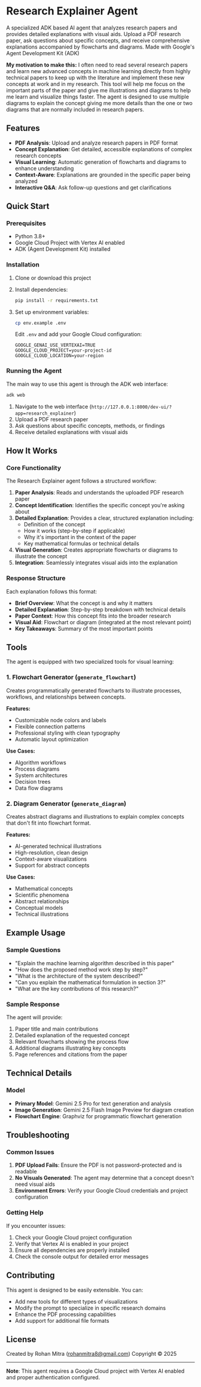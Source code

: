 # Research Explainer Agent

A specialized ADK based AI agent that analyzes research papers and provides detailed explanations with visual aids. Upload a PDF research paper, ask questions about specific concepts, and receive comprehensive explanations accompanied by flowcharts and diagrams. Made with Google's Agent Development Kit (ADK)

**My motivation to make this:** I often need to read several research papers and learn new advanced concepts in machine learning directly from highly technical papers to keep up with the literature and implement these new concepts at work and in my research. This tool will help me focus on the important parts of the paper and give me illustrations and diagrams to help me learn and visualize things faster. The agent is designed to use multiple diagrams to explain the concept giving me more details than the one or two diagrams that are normally included in research papers.

## Features

- **PDF Analysis**: Upload and analyze research papers in PDF format
- **Concept Explanation**: Get detailed, accessible explanations of complex research concepts
- **Visual Learning**: Automatic generation of flowcharts and diagrams to enhance understanding
- **Context-Aware**: Explanations are grounded in the specific paper being analyzed
- **Interactive Q&A**: Ask follow-up questions and get clarifications

## Quick Start

### Prerequisites

- Python 3.8+
- Google Cloud Project with Vertex AI enabled
- ADK (Agent Development Kit) installed

### Installation

1. Clone or download this project
2. Install dependencies:
   ```bash
   pip install -r requirements.txt
   ```

3. Set up environment variables:
   ```bash
   cp env.example .env
   ```
   Edit `.env` and add your Google Cloud configuration:
   ```
   GOOGLE_GENAI_USE_VERTEXAI=TRUE
   GOOGLE_CLOUD_PROJECT=your-project-id
   GOOGLE_CLOUD_LOCATION=your-region
   ```

### Running the Agent

The main way to use this agent is through the ADK web interface:

```bash
adk web
```

1. Navigate to the web interface (`http://127.0.0.1:8000/dev-ui/?app=research_explainer`)
2. Upload a PDF research paper
3. Ask questions about specific concepts, methods, or findings
4. Receive detailed explanations with visual aids

## How It Works

### Core Functionality

The Research Explainer agent follows a structured workflow:

1. **Paper Analysis**: Reads and understands the uploaded PDF research paper
2. **Concept Identification**: Identifies the specific concept you're asking about
3. **Detailed Explanation**: Provides a clear, structured explanation including:
   - Definition of the concept
   - How it works (step-by-step if applicable)
   - Why it's important in the context of the paper
   - Key mathematical formulas or technical details
4. **Visual Generation**: Creates appropriate flowcharts or diagrams to illustrate the concept
5. **Integration**: Seamlessly integrates visual aids into the explanation

### Response Structure

Each explanation follows this format:
- **Brief Overview**: What the concept is and why it matters
- **Detailed Explanation**: Step-by-step breakdown with technical details
- **Paper Context**: How this concept fits into the broader research
- **Visual Aid**: Flowchart or diagram (integrated at the most relevant point)
- **Key Takeaways**: Summary of the most important points

## Tools

The agent is equipped with two specialized tools for visual learning:

### 1. Flowchart Generator (`generate_flowchart`)

Creates programmatically generated flowcharts to illustrate processes, workflows, and relationships between concepts.

**Features:**
- Customizable node colors and labels
- Flexible connection patterns
- Professional styling with clean typography
- Automatic layout optimization

**Use Cases:**
- Algorithm workflows
- Process diagrams
- System architectures
- Decision trees
- Data flow diagrams

### 2. Diagram Generator (`generate_diagram`)

Creates abstract diagrams and illustrations to explain complex concepts that don't fit into flowchart format.

**Features:**
- AI-generated technical illustrations
- High-resolution, clean design
- Context-aware visualizations
- Support for abstract concepts

**Use Cases:**
- Mathematical concepts
- Scientific phenomena
- Abstract relationships
- Conceptual models
- Technical illustrations

## Example Usage

### Sample Questions

- "Explain the machine learning algorithm described in this paper"
- "How does the proposed method work step by step?"
- "What is the architecture of the system described?"
- "Can you explain the mathematical formulation in section 3?"
- "What are the key contributions of this research?"

### Sample Response

The agent will provide:
1. Paper title and main contributions
2. Detailed explanation of the requested concept
3. Relevant flowcharts showing the process flow
4. Additional diagrams illustrating key concepts
5. Page references and citations from the paper

## Technical Details

### Model
- **Primary Model**: Gemini 2.5 Pro for text generation and analysis
- **Image Generation**: Gemini 2.5 Flash Image Preview for diagram creation
- **Flowchart Engine**: Graphviz for programmatic flowchart generation


## Troubleshooting

### Common Issues

1. **PDF Upload Fails**: Ensure the PDF is not password-protected and is readable
2. **No Visuals Generated**: The agent may determine that a concept doesn't need visual aids
3. **Environment Errors**: Verify your Google Cloud credentials and project configuration

### Getting Help

If you encounter issues:
1. Check your Google Cloud project configuration
2. Verify that Vertex AI is enabled in your project
3. Ensure all dependencies are properly installed
4. Check the console output for detailed error messages

## Contributing

This agent is designed to be easily extensible. You can:
- Add new tools for different types of visualizations
- Modify the prompt to specialize in specific research domains
- Enhance the PDF processing capabilities
- Add support for additional file formats

## License

Created by Rohan Mitra (rohanmitra8@gmail.com)
Copyright © 2025

---

**Note**: This agent requires a Google Cloud project with Vertex AI enabled and proper authentication configured.